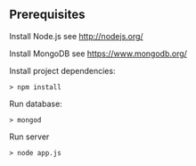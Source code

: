 Prerequisites
-------------

Install Node.js
  see http://nodejs.org/

Install MongoDB
  see https://www.mongodb.org/

Install project dependencies:

`> npm install`

Run database:

`> mongod`

Run server

`> node app.js`



